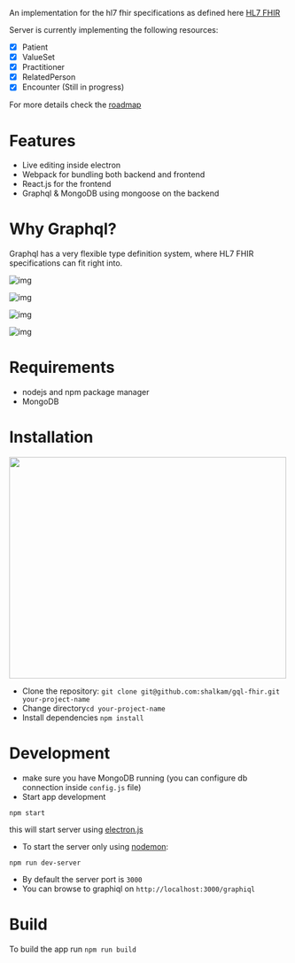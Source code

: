 An implementation for the hl7 fhir specifications as defined here [HL7 FHIR](https://www.hl7.org/fhir/)

Server is currently implementing the following resources:
- [x] Patient
- [x] ValueSet
- [x] Practitioner
- [x] RelatedPerson
- [x] Encounter (Still in progress)

For more details check the [roadmap](https://github.com/shalkam/gql-fhir/wiki/Roadmap)
# Features
* Live editing inside electron
* Webpack for bundling both backend and frontend
* React.js for the frontend
* Graphql & MongoDB using mongoose on the backend

# Why Graphql?
Graphql has a very flexible type definition system, where HL7 FHIR specifications can fit right into.

![img](https://www.dropbox.com/s/ogkn39kmlzludze/Screenshot%20from%202016-12-29%2019-14-13.png?raw=1)

![img](https://www.dropbox.com/s/ostn0fzle7uvh0q/Screenshot%20from%202016-12-29%2019-12-38.png?raw=1)

![img](https://www.dropbox.com/s/cx58hxl3gguhwro/Screenshot%20from%202016-12-29%2019-11-35.png?raw=1)

![img](https://www.dropbox.com/s/r0eo7a041oxnsm1/Screenshot%20from%202016-12-29%2019-12-01.png?raw=1)

# Requirements
* nodejs and npm package manager
* MongoDB

# Installation
[<img src="https://asciinema.org/a/7aes2ndgveuozfnz5hn6bi5a0.png" height="400" width="500">](https://asciinema.org/a/7aes2ndgveuozfnz5hn6bi5a0?speed=3)

* Clone the repository: `git clone git@github.com:shalkam/gql-fhir.git your-project-name`
* Change directory`cd your-project-name`
* Install dependencies `npm install`

# Development
* make sure you have MongoDB running (you can configure db connection inside `config.js` file)
* Start app development
```shell
npm start
```
this will start server using [electron.js](http://electron.atom.io)
* To start the server only using [nodemon](https://nodemon.io/):
```shell
npm run dev-server
```
* By default the server port is `3000`
* You can browse to graphiql on `http://localhost:3000/graphiql`

# Build
To build the app run `npm run build`
